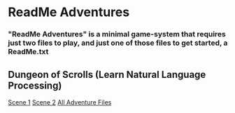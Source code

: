 
# ReadMe Adventures

### "ReadMe Adventures" is a minimal game-system that requires just two files to play, and just one of those files to get started, a ReadMe.txt 

## Dungeon of Scrolls (Learn Natural Language Processing)
[Scene 1](https://raw.githubusercontent.com/lineality/ReadMe_Adventures/master/Learn_NLP__Dungeon_of_Scrolls/scene_1/ReadMe.txt) 
[Scene 2](https://raw.githubusercontent.com/lineality/ReadMe_Adventures/master/Learn_NLP__Dungeon_of_Scrolls/scene_2/ReadMe.txt) 
[All Adventure Files](https://github.com/lineality/ReadMe_Adventures/tree/master/Learn_NLP__Dungeon_of_Scrolls) 



